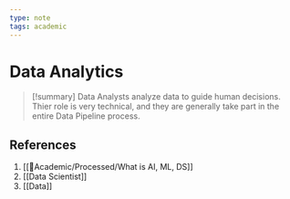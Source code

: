 ```yaml
---
type: note
tags: academic
---
```

# Data Analytics

> [!summary] 
> Data Analysts analyze data to guide human decisions.  Thier role is very technical, and they are generally take part in the entire Data Pipeline process.

## References
1. [[🧪Academic/Processed/What is AI, ML, DS]]
2. [[Data Scientist]]
3. [[Data]]